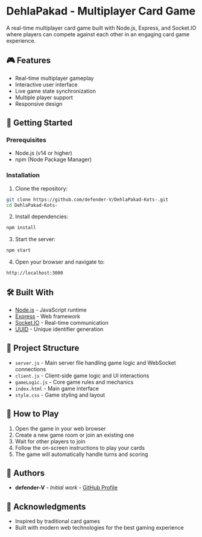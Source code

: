 # DehlaPakad - Multiplayer Card Game

A real-time multiplayer card game built with Node.js, Express, and Socket.IO where players can compete against each other in an engaging card game experience.

## 🎮 Features

- Real-time multiplayer gameplay
- Interactive user interface
- Live game state synchronization
- Multiple player support
- Responsive design

## 🚀 Getting Started

### Prerequisites

- Node.js (v14 or higher)
- npm (Node Package Manager)

### Installation

1. Clone the repository:
```bash
git clone https://github.com/defender-V/DehlaPakad-Kots-.git
cd DehlaPakad-Kots-
```

2. Install dependencies:
```bash
npm install
```

3. Start the server:
```bash
npm start
```

4. Open your browser and navigate to:
```
http://localhost:3000
```

## 🛠️ Built With

- [Node.js](https://nodejs.org/) - JavaScript runtime
- [Express](https://expressjs.com/) - Web framework
- [Socket.IO](https://socket.io/) - Real-time communication
- [UUID](https://www.npmjs.com/package/uuid) - Unique identifier generation

## 📁 Project Structure

- `server.js` - Main server file handling game logic and WebSocket connections
- `client.js` - Client-side game logic and UI interactions
- `gameLogic.js` - Core game rules and mechanics
- `index.html` - Main game interface
- `style.css` - Game styling and layout

## 🎯 How to Play

1. Open the game in your web browser
2. Create a new game room or join an existing one
3. Wait for other players to join
4. Follow the on-screen instructions to play your cards
5. The game will automatically handle turns and scoring

## 👥 Authors

- **defender-V** - *Initial work* - [GitHub Profile](https://github.com/defender-V)

## 🙏 Acknowledgments

- Inspired by traditional card games
- Built with modern web technologies for the best gaming experience
